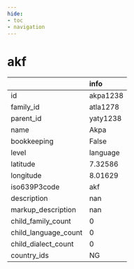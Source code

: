 ```yaml
---
hide:
- toc
- navigation
---
```

# akf
|                      | info     |
|:---------------------|:---------|
| id                   | akpa1238 |
| family_id            | atla1278 |
| parent_id            | yaty1238 |
| name                 | Akpa     |
| bookkeeping          | False    |
| level                | language |
| latitude             | 7.32586  |
| longitude            | 8.01629  |
| iso639P3code         | akf      |
| description          | nan      |
| markup_description   | nan      |
| child_family_count   | 0        |
| child_language_count | 0        |
| child_dialect_count  | 0        |
| country_ids          | NG       |